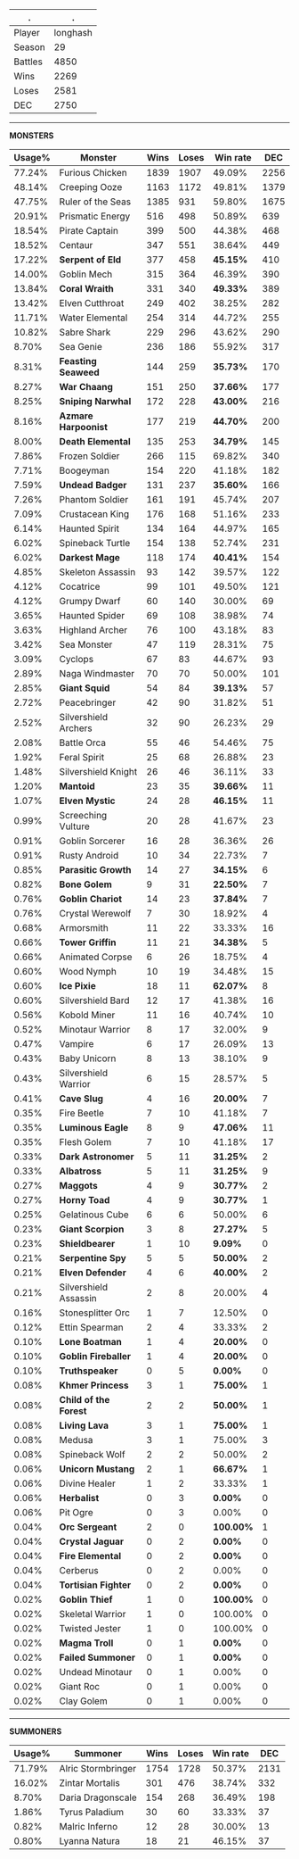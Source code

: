 .|.
|-|-
Player|longhash
Season|29
Battles|4850
Wins|2269
Loses|2581
DEC|2750

---
**MONSTERS**

Usage%|Monster|Wins|Loses|Win rate|DEC|
-|-|-|-|-|-|
77.24%|Furious Chicken|1839|1907|49.09%|2256|
48.14%|Creeping Ooze|1163|1172|49.81%|1379|
47.75%|Ruler of the Seas|1385|931|59.80%|1675|
20.91%|Prismatic Energy|516|498|50.89%|639|
18.54%|Pirate Captain|399|500|44.38%|468|
18.52%|Centaur|347|551|38.64%|449|
17.22%|**Serpent of Eld**|377|458|**45.15%**|410|
14.00%|Goblin Mech|315|364|46.39%|390|
13.84%|**Coral Wraith**|331|340|**49.33%**|389|
13.42%|Elven Cutthroat|249|402|38.25%|282|
11.71%|Water Elemental|254|314|44.72%|255|
10.82%|Sabre Shark|229|296|43.62%|290|
8.70%|Sea Genie|236|186|55.92%|317|
8.31%|**Feasting Seaweed**|144|259|**35.73%**|170|
8.27%|**War Chaang**|151|250|**37.66%**|177|
8.25%|**Sniping Narwhal**|172|228|**43.00%**|216|
8.16%|**Azmare Harpoonist**|177|219|**44.70%**|200|
8.00%|**Death Elemental**|135|253|**34.79%**|145|
7.86%|Frozen Soldier|266|115|69.82%|340|
7.71%|Boogeyman|154|220|41.18%|182|
7.59%|**Undead Badger**|131|237|**35.60%**|166|
7.26%|Phantom Soldier|161|191|45.74%|207|
7.09%|Crustacean King|176|168|51.16%|233|
6.14%|Haunted Spirit|134|164|44.97%|165|
6.02%|Spineback Turtle|154|138|52.74%|231|
6.02%|**Darkest Mage**|118|174|**40.41%**|154|
4.85%|Skeleton Assassin|93|142|39.57%|122|
4.12%|Cocatrice|99|101|49.50%|121|
4.12%|Grumpy Dwarf|60|140|30.00%|69|
3.65%|Haunted Spider|69|108|38.98%|74|
3.63%|Highland Archer|76|100|43.18%|83|
3.42%|Sea Monster|47|119|28.31%|75|
3.09%|Cyclops|67|83|44.67%|93|
2.89%|Naga Windmaster|70|70|50.00%|101|
2.85%|**Giant Squid**|54|84|**39.13%**|57|
2.72%|Peacebringer|42|90|31.82%|51|
2.52%|Silvershield Archers|32|90|26.23%|29|
2.08%|Battle Orca|55|46|54.46%|75|
1.92%|Feral Spirit|25|68|26.88%|23|
1.48%|Silvershield Knight|26|46|36.11%|33|
1.20%|**Mantoid**|23|35|**39.66%**|11|
1.07%|**Elven Mystic**|24|28|**46.15%**|11|
0.99%|Screeching Vulture|20|28|41.67%|23|
0.91%|Goblin Sorcerer|16|28|36.36%|26|
0.91%|Rusty Android|10|34|22.73%|7|
0.85%|**Parasitic Growth**|14|27|**34.15%**|6|
0.82%|**Bone Golem**|9|31|**22.50%**|7|
0.76%|**Goblin Chariot**|14|23|**37.84%**|7|
0.76%|Crystal Werewolf|7|30|18.92%|4|
0.68%|Armorsmith|11|22|33.33%|16|
0.66%|**Tower Griffin**|11|21|**34.38%**|5|
0.66%|Animated Corpse|6|26|18.75%|4|
0.60%|Wood Nymph|10|19|34.48%|15|
0.60%|**Ice Pixie**|18|11|**62.07%**|8|
0.60%|Silvershield Bard|12|17|41.38%|16|
0.56%|Kobold Miner|11|16|40.74%|10|
0.52%|Minotaur Warrior|8|17|32.00%|9|
0.47%|Vampire|6|17|26.09%|13|
0.43%|Baby Unicorn|8|13|38.10%|9|
0.43%|Silvershield Warrior|6|15|28.57%|5|
0.41%|**Cave Slug**|4|16|**20.00%**|7|
0.35%|Fire Beetle|7|10|41.18%|7|
0.35%|**Luminous Eagle**|8|9|**47.06%**|11|
0.35%|Flesh Golem|7|10|41.18%|17|
0.33%|**Dark Astronomer**|5|11|**31.25%**|2|
0.33%|**Albatross**|5|11|**31.25%**|9|
0.27%|**Maggots**|4|9|**30.77%**|2|
0.27%|**Horny Toad**|4|9|**30.77%**|1|
0.25%|Gelatinous Cube|6|6|50.00%|6|
0.23%|**Giant Scorpion**|3|8|**27.27%**|5|
0.23%|**Shieldbearer**|1|10|**9.09%**|0|
0.21%|**Serpentine Spy**|5|5|**50.00%**|2|
0.21%|**Elven Defender**|4|6|**40.00%**|2|
0.21%|Silvershield Assassin|2|8|20.00%|4|
0.16%|Stonesplitter Orc|1|7|12.50%|0|
0.12%|Ettin Spearman|2|4|33.33%|2|
0.10%|**Lone Boatman**|1|4|**20.00%**|0|
0.10%|**Goblin Fireballer**|1|4|**20.00%**|0|
0.10%|**Truthspeaker**|0|5|**0.00%**|0|
0.08%|**Khmer Princess**|3|1|**75.00%**|1|
0.08%|**Child of the Forest**|2|2|**50.00%**|1|
0.08%|**Living Lava**|3|1|**75.00%**|1|
0.08%|Medusa|3|1|75.00%|3|
0.08%|Spineback Wolf|2|2|50.00%|2|
0.06%|**Unicorn Mustang**|2|1|**66.67%**|1|
0.06%|Divine Healer|1|2|33.33%|1|
0.06%|**Herbalist**|0|3|**0.00%**|0|
0.06%|Pit Ogre|0|3|0.00%|0|
0.04%|**Orc Sergeant**|2|0|**100.00%**|1|
0.04%|**Crystal Jaguar**|0|2|**0.00%**|0|
0.04%|**Fire Elemental**|0|2|**0.00%**|0|
0.04%|Cerberus|0|2|0.00%|0|
0.04%|**Tortisian Fighter**|0|2|**0.00%**|0|
0.02%|**Goblin Thief**|1|0|**100.00%**|0|
0.02%|Skeletal Warrior|1|0|100.00%|0|
0.02%|Twisted Jester|1|0|100.00%|0|
0.02%|**Magma Troll**|0|1|**0.00%**|0|
0.02%|**Failed Summoner**|0|1|**0.00%**|0|
0.02%|Undead Minotaur|0|1|0.00%|0|
0.02%|Giant Roc|0|1|0.00%|0|
0.02%|Clay Golem|0|1|0.00%|0|

---
**SUMMONERS**

Usage%|Summoner|Wins|Loses|Win rate|DEC|
-|-|-|-|-|-|
71.79%|Alric Stormbringer|1754|1728|50.37%|2131|
16.02%|Zintar Mortalis|301|476|38.74%|332|
8.70%|Daria Dragonscale|154|268|36.49%|198|
1.86%|Tyrus Paladium|30|60|33.33%|37|
0.82%|Malric Inferno|12|28|30.00%|13|
0.80%|Lyanna Natura|18|21|46.15%|37|
